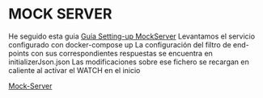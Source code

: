 # MOCK SERVER
He seguido esta guia [Guía Setting-up MockServer](https://dev.to/iurysza/setting-up-mockserver-3kbe)
Levantamos el servicio configurado con docker-compose up
La configuración del filtro de end-points con sus correspondientes respuestas se encuentra en initializerJson.json 
Las modificaciones sobre ese fichero se recargan en caliente al activar el WATCH en el inicio

[Mock-Server](https://www.mock-server.com/)

